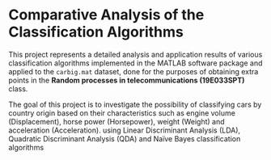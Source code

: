 # Comparative Analysis of the Classification Algorithms 

This project represents a detailed analysis and application results of various classification algorithms implemented in the MATLAB software package and applied to the `carbig.mat` dataset, done for the purposes of obtaining extra points in the **Random processes in telecommunications (19E033SPT)** class. 

The goal of this project is to investigate the possibility of classifying cars by country origin based on their characteristics such as engine volume (Displacement), horse power (Horsepower), weight (Weight) and acceleration (Acceleration). using Linear Discriminant Analysis (LDA), Quadratic Discriminant Analysis (QDA) and Naïve Bayes classification algorithms


